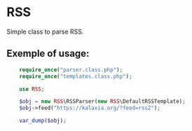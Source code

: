 # RSS
Simple class to parse RSS.

## Exemple of usage:
```php
    require_once("parser.class.php");
    require_once("templates.class.php");

    use RSS;

    $obj = new RSS\RSSParser(new RSS\DefaultRSSTemplate);
    $obj->feed("https://kalaxia.org/?feed=rss2");

    var_dump($obj);
```
